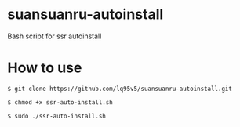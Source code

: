 # suansuanru-autoinstall
Bash script for ssr autoinstall


# How to use
```
$ git clone https://github.com/lq95v5/suansuanru-autoinstall.git

$ chmod +x ssr-auto-install.sh

$ sudo ./ssr-auto-install.sh
```

